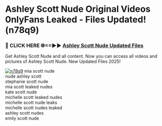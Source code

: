 # Ashley Scott Nude Original Videos 0nlyFans Leaked - Files Updated! (n78q9)

<h3>🔴 CLICK HERE 🌐==►► <a href="https://tinyurl.com/yrmya6cz" rel="nofollow">Ashley Scott Nude Updated Files</a></h3>

Get Ashley Scott Nude and all content. Now you can access all videos and pictures of Ashley Scott Nude. New Updated Files 2025!

[![n78q9](https://i.imgur.com/FMdXYCs.gif)](https://tinyurl.com/yrmya6cz)
mia scott nude<br>
nude ashley scott<br>
stephanie scott nude<br>
mia scott leaked nudes<br>
kate scott nude<br>
michelle scott leaked nudes<br>
michelle scott nude leaks<br>
michelle scott nudes leaked<br>
ashley scott nudes<br>
emily scott nude